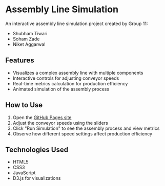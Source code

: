# Assembly Line Simulation

An interactive assembly line simulation project created by Group 11:
- Shubham Tiwari
- Soham Zade
- Niket Aggarwal

## Features

- Visualizes a complex assembly line with multiple components
- Interactive controls for adjusting conveyor speeds
- Real-time metrics calculation for production efficiency
- Animated simulation of the assembly process

## How to Use

1. Open the [GitHub Pages site](https://shubhamtiwari1602.github.io/assembly-simulation/)
2. Adjust the conveyor speeds using the sliders
3. Click "Run Simulation" to see the assembly process and view metrics
4. Observe how different speed settings affect production efficiency

## Technologies Used

- HTML5
- CSS3
- JavaScript
- D3.js for visualizations

